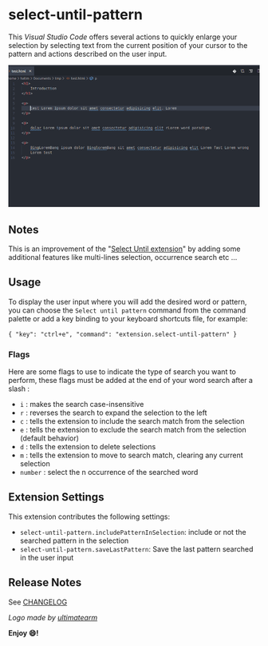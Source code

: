 # select-until-pattern

This *Visual Studio Code* offers several actions to quickly enlarge your selection by selecting text from the current position of your cursor to the pattern and actions described on the user input.

![demo](images/demo.gif)

## Notes

This is an improvement of the "[Select Until extension](https://marketplace.visualstudio.com/items?itemName=jakelucas.code-select-until?/text)" by adding some additional features like multi-lines selection, occurrence search etc ...

## Usage

To display the user input where you will add the desired word or pattern, you can choose the `Select until pattern` command from the command palette or add a key binding to your keyboard shortcuts file, for example:

```
{ "key": "ctrl+e", "command": "extension.select-until-pattern" }
```

### Flags

Here are some flags to use to indicate the type of search you want to perform, these flags must be added at the end of your word search after a slash :

- `i` : makes the search case-insensitive
- `r` : reverses the search to expand the selection to the left
- `c` : tells the extension to include the search match from the selection
- `e` : tells the extension to exclude the search match from the selection (default behavior)
- `d` : tells the extension to delete selections 
- `m` : tells the extension to move to search match, clearing any current selection 
- `number` : select the n occurrence of the searched word

## Extension Settings

This extension contributes the following settings:

* `select-until-pattern.includePatternInSelection`: include or not the searched pattern in the selection
* `select-until-pattern.saveLastPattern`: Save the last pattern searched in the user input

## Release Notes

See [CHANGELOG](CHANGELOG.md)

*Logo made by [ultimatearm](https://www.flaticon.com/authors/ultimatearm)*

**Enjoy 😄!**
